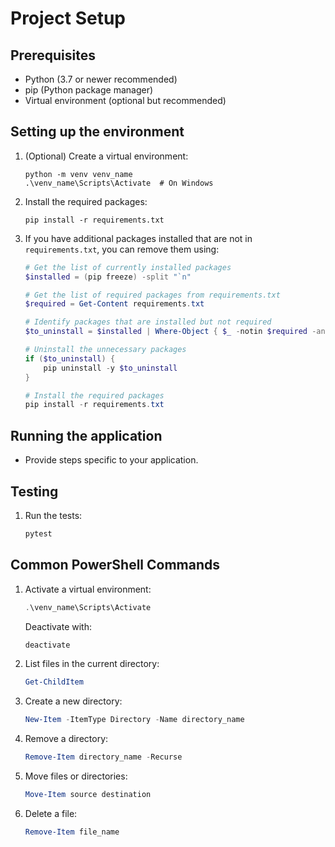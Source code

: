 # Project Setup

## Prerequisites

- Python (3.7 or newer recommended)
- pip (Python package manager)
- Virtual environment (optional but recommended)

## Setting up the environment

1. (Optional) Create a virtual environment:
   ```
   python -m venv venv_name
   .\venv_name\Scripts\Activate  # On Windows
   ```

2. Install the required packages:
   ```
   pip install -r requirements.txt
   ```

3. If you have additional packages installed that are not in `requirements.txt`, you can remove them using:
   ```powershell
   # Get the list of currently installed packages
   $installed = (pip freeze) -split "`n"
   
   # Get the list of required packages from requirements.txt
   $required = Get-Content requirements.txt
   
   # Identify packages that are installed but not required
   $to_uninstall = $installed | Where-Object { $_ -notin $required -and $_ -notmatch '^#|^-' }
   
   # Uninstall the unnecessary packages
   if ($to_uninstall) {
       pip uninstall -y $to_uninstall
   }
   
   # Install the required packages
   pip install -r requirements.txt

## Running the application

- Provide steps specific to your application.

## Testing

1. Run the tests:
   ```bash
   pytest
   ```

## Common PowerShell Commands

1. Activate a virtual environment:
   ```powershell
   .\venv_name\Scripts\Activate
   ```
   Deactivate with:
   ```powershell
   deactivate
   ```

2. List files in the current directory:
   ```powershell
   Get-ChildItem
   ```

3. Create a new directory:
   ```powershell
   New-Item -ItemType Directory -Name directory_name
   ```

4. Remove a directory:
   ```powershell
   Remove-Item directory_name -Recurse
   ```

5. Move files or directories:
   ```powershell
   Move-Item source destination
   ```

6. Delete a file:
   ```powershell
   Remove-Item file_name
   ```

